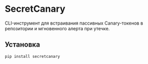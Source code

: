 # SecretCanary

CLI-инструмент для встраивания пассивных Canary-токенов в репозитории и мгновенного алерта при утечке.

## Установка

```bash
pip install secretcanary